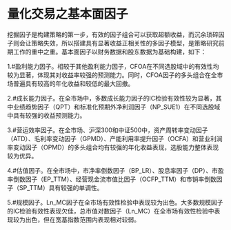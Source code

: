 # 量化交易之基本面因子

挖掘因子是构建策略的第一步，有效的因子组合可以获取超额收益，而沉余琐碎因子则会让策略失效，所以搭建具有显著收益正相关性的多因子模型，是策略研究前期工作的重中之重。基本面因子以财务数据和股东数据为基础构建，如下：

1.#盈利能力因子。相较于其他盈利能力因子，CFOA在不同选股域中的有效性均较为显著，体现其对收益率较强的预测能力。同时，CFOA因子的多头组合在全市场普遍具有较高的年化收益和较低的最大回撤。

2.#成长能力因子。在全市场中，多数成长能力因子的IC检验有效性较为显著，其中业绩趋势因子（QPT）和标准化预期外净利润因子（NP_SUE1）在不同选股域中具有较强的收益预测能力。

3.#营运效率因子。在全市场、沪深300和中证500中，资产周转率变动因子（ATD）、毛利率变动因子（GPMD）、产能利用率提升因子（OCFA）和营业利润率变动因子（OPMD）的多头组合均有较强的年化收益表现，选股能力整体表现较为优异。

4.#估值因子。在全市场中，市净率倒数因子（BP_LR）、股息率因子（DP）、市盈率倒数因子（EP_TTM）、经营现金流市值比因子（OCFP_TTM）和市销率倒数因子（SP_TTM）具有较强的单调性。

5.#规模因子。Ln_MC因子在全市场有效性检验中表现较为出色。大多数规模因子的IC检验有效性表现欠佳，总市值对数因子（Ln_MC）在全市场有效性检验中表现较为出色，但在宽基指数范围内表现相对较弱。
